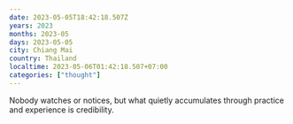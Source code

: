 ```yaml
---
date: 2023-05-05T18:42:18.507Z
years: 2023
months: 2023-05
days: 2023-05-05
city: Chiang Mai
country: Thailand
localtime: 2023-05-06T01:42:18.507+07:00
categories: ["thought"]
---
```

Nobody watches or notices, but what quietly accumulates through practice and experience is credibility.

